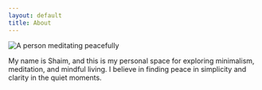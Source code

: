 ```yaml
---
layout: default
title: About
---
```

<div class="meditator-hero">
  <div class="meditator-image-wrapper">
    <img src="{{ '/assets/img/meditator.png' | relative_url }}" alt="A person meditating peacefully" class="levitating-image">
    <div class="levitating-shadow"></div>
  </div>
</div>

My name is Shaim, and this is my personal space for exploring minimalism, meditation, and mindful living. I believe in finding peace in simplicity and clarity in the quiet moments.